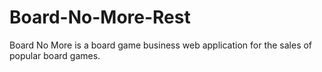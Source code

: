 # Board-No-More-Rest
Board No More is a board game business web application for the sales of popular board games.
